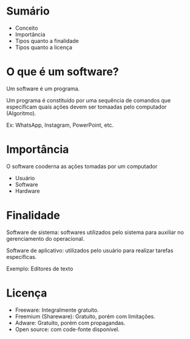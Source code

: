# Sumário

* Conceito
* Importância
* Tipos quanto a finalidade
* Tipos quanto a licença 

# O que é um software? 

Um software é um programa.

Um programa é constituído por uma sequência de comandos que especificam quais ações devem ser tomaadas pelo computador (Algoritmo).

Ex: WhatsApp, Instagram, PowerPoint, etc.

# Importância

O software cooderna as ações tomadas por um computador
- Usuário
- Software 
- Hardware

# Finalidade

Software de sistema: softwares utilizados pelo sistema para auxiliar no gerenciamento do operacional.

Software de aplicativo: utilizados pelo usuário para realizar tarefas específicas.

Exemplo: Editores de texto

# Licença 

- Freeware: Integralmente gratuito.
- Freemium (Shareware): Gratuito, porém com limitações.
- Adware: Gratuito, porém com propagandas.
- Open source: com code-fonte disponível.

